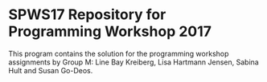# SPWS17 Repository for Programming Workshop 2017

This program contains the solution for the programming workshop 
assignments by Group M: Line Bay Kreiberg, Lisa Hartmann Jensen, 
Sabina Hult and Susan Go-Deos.